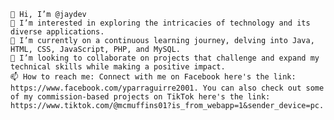 
    👋 Hi, I’m @jaydev
    👀 I’m interested in exploring the intricacies of technology and its diverse applications.
    🌱 I’m currently on a continuous learning journey, delving into Java, HTML, CSS, JavaScript, PHP, and MySQL.
    💞️ I’m looking to collaborate on projects that challenge and expand my technical skills while making a positive impact.
    📫 How to reach me: Connect with me on Facebook here's the link: https://www.facebook.com/yparraguirre2001. You can also check out some of my commission-based projects on TikTok here's the link: https://www.tiktok.com/@mcmuffins01?is_from_webapp=1&sender_device=pc.
<!---
jaydev09099366481/jaydev09099366481 is a ✨ special ✨ repository because its `README.md` (this file) appears on your GitHub profile.
You can click the Preview link to take a look at your changes.
--->
